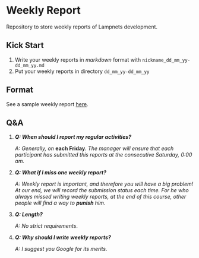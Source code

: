 # Weekly Report

Repository to store weekly reports of Lampnets development.

## Kick Start

1. Write your weekly reports in *markdown* format with `nickname_dd_mm_yy-dd_mm_yy.md`
2. Put your weekly reports in directory `dd_mm_yy-dd_mm_yy`

## Format

See a sample weekly report [here](https://github.com/Lampnets/weekly_report/blob/master/8_3_2020-14_3_2020/sample_8_3_2020-14_3_2020.md).

## Q&A

1. ***Q: When should I report my regular activities?***

    *A: Generally, on* **each Friday**. *The manager will ensure that each participant has submitted this reports at the consecutive Saturday, 0:00 am.*

2. ***Q: What if I miss one weekly report?***

   *A: Weekly report is important, and therefore you will have a big problem! At our end, we will record the submission status each time. For he who always missed writing weekly reports, at the end of this course, other people will find a way to **punish** him*.

3. ***Q: Length?***

   *A: No strict requirements*.
   
4. ***Q: Why should I write weekly reports?***

    *A: I suggest you Google for its merits.*

